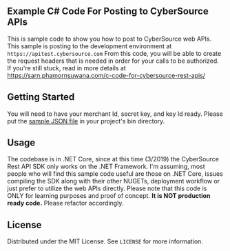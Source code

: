<!-- ABOUT THE PROJECT -->
## Example C# Code For Posting to CyberSource APIs

This is sample code to show you how to post to CyberSource web APIs.  This sample is posting to the development environment at `https://apitest.cybersource.com`  From this code, you will be able to create the request headers that is needed in order for your calls to be authorized.  If you're still stuck, read in more details at https://sarn.phamornsuwana.com/c-code-for-cybersource-rest-apis/


<!-- GETTING STARTED -->
## Getting Started

You will need to have your merchant Id, secret key, and key Id ready.  Please put the [sample JSON file](rest-sample/json.txt) in your project's bin directory.

<!-- USAGE EXAMPLES -->
## Usage

The codebase is in .NET Core, since at this time (3/2019) the CyberSource Rest API SDK only works on the .NET Framework.  I'm assuming, most people who will find this sample code useful are those on .NET Core, issues compiling the SDK along with their other NUGETs, deployment workflow or just prefer to utilize the web APIs directly.  Please note that this code is ONLY for learning purposes and proof of concept.  **It is NOT production ready code.**  Please refactor accordingly.


<!-- LICENSE -->
## License
Distributed under the MIT License. See `LICENSE` for more information.
